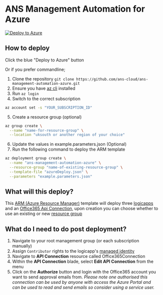 # ANS Management Automation for Azure

[![Deploy to Azure](https://aka.ms/deploytoazurebutton)](https://portal.azure.com/#create/Microsoft.Template/uri/https%3A%2F%2Fraw.githubusercontent.com%2Fans-cloud%2Fans-management-automation-azure%2Fmain%2FazureDeploy.json)


## How to deploy

Click the blue "Deploy to Azure" button

Or if you prefer commandline;
1. Clone the repository `git clone https://github.com/ans-cloud/ans-management-automation-azure.git`
2. Ensure you have [az cli](https://docs.microsoft.com/en-us/cli/azure/install-azure-cli) installed
3. Run `az login`
4. Switch to the correct subscription
```bash
az account set -s "YOUR_SUBSCRIPTION_ID"
```
5. Create a resource group (optional)
```bash
az group create \
  --name "name-for-resource-group" \
  --location "uksouth or another region of your choice"
```
6. Update the values in example.parameters.json (Optional)
6. Run the following command to deploy the ARM template
```bash
az deployment group create \
  --name "ans-management-automation-azure" \
  --resource-group "name-of-existing-resource-group" \
  --template-file "azureDeploy.json" \
  --parameters "example.parameters.json"
```


## What will this deploy?

This [ARM (Azure Resource Manager)](https://docs.microsoft.com/en-us/azure/azure-resource-manager/templates/overview) template will deploy three [logicapps](https://docs.microsoft.com/en-us/azure/logic-apps/logic-apps-overview) and an [Office365 Api Connection](https://docs.microsoft.com/en-us/azure/connectors/apis-list#managed-connectors), upon creation you can choose whether to use an existing or new [resource group](https://docs.microsoft.com/en-us/azure/azure-resource-manager/management/overview#resource-groups)


## What do I need to do post deployment?

1. Navigate to your root management group (or each subscription manually)
2. Assign `Contributor` rights to the logicapp's [managed identity](https://docs.microsoft.com/en-us/azure/active-directory/managed-identities-azure-resources/howto-assign-access-portal)
3. Navigate to **API Connection** resource called Office365Connection
4. Within the **API Connection** blade, select **Edit API Connection** from the menu
5. Click on the **Authorize** button and login with the Office365 account you want to send approval emails from. *Please note one authorised this connection can be used by anyone with access the Azure Portal and can be used to read and send emails so consider using a service user.*
